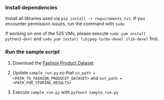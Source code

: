 ### Install dependencies

Install all libraries used via `pip install -r requirements.txt`. If you encounter permission issues, run the command with `sudo`.

If working on one of the 525 VMs, please execute `sudo yum install python3-devl` and `sudo yum install libjpeg-turbo-devel zlib-devel` first.


### Run the sample script

1. Download the [Fashion Product Dataset](https://www.kaggle.com/datasets/paramaggarwal/fashion-product-images-small/data)

2. Update `sample_run.py` so that `in_path = <PATH_TO_FASHION_PRODUCET_DATASET>` and `out_path = <PATH_FOR_STORING_RESULTS>`

3. Execute `sample_run.py` with `python3 sample_run.py`